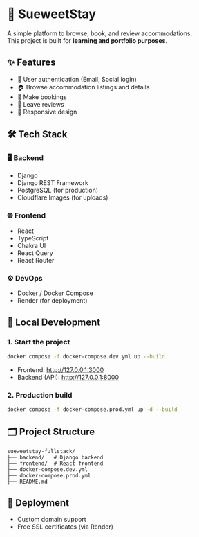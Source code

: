 # 🍭 SueweetStay

A simple platform to browse, book, and review accommodations.  
This project is built for **learning and portfolio purposes**.

## ✨ Features

- 🔐 User authentication (Email, Social login)
- 🏠 Browse accommodation listings and details
- 📅 Make bookings
- 📝 Leave reviews
- 📱 Responsive design

## 🛠 Tech Stack

### 🖥 Backend

- Django
- Django REST Framework
- PostgreSQL (for production)
- Cloudflare Images (for uploads)

### 🌐 Frontend

- React
- TypeScript
- Chakra UI
- React Query
- React Router

### ⚙️ DevOps

- Docker / Docker Compose
- Render (for deployment)

## 🛫 Local Development

### 1. Start the project

```bash
docker compose -f docker-compose.dev.yml up --build
```

- Frontend: http://127.0.0.1:3000
- Backend (API): http://127.0.0.1:8000

### 2. Production build

```bash
docker compose -f docker-compose.prod.yml up -d --build
```

## 🗂 Project Structure

```
sueweetstay-fullstack/
├── backend/   # Django backend
├── frontend/  # React frontend
├── docker-compose.dev.yml
├── docker-compose.prod.yml
├── README.md
```

## 🚀 Deployment

- Custom domain support
- Free SSL certificates (via Render)
